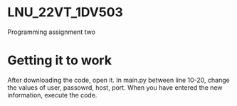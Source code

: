 # LNU_22VT_1DV503
Programming assignment two

# Getting it to work
After downloading the code, open it. In main.py between line 10-20, change the values 
of user, passowrd, host, port. When you have entered the new information, execute the code.
